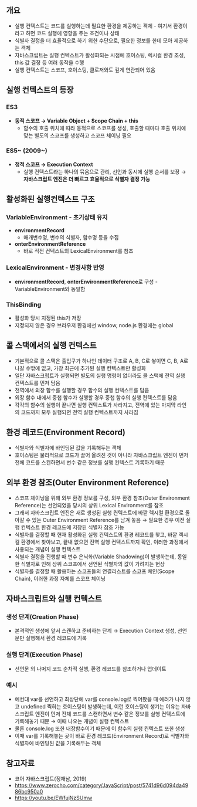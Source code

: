 ## 개요

- 실행 컨텍스트는 코드를 실행하는데 필요한 환경을 제공하는 객체 - 여기서 환경이라고 하면 코드 실행에 영향을 주는 조건이나 상태
- 식별자 결정을 더 효율적으로 하기 위한 수단으로, 필요한 정보를 한데 모아 제공하는 객체
- 자바스크립트는 실행 컨텍스트가 활성화되는 시점에 호이스팅, 렉시컬 환경 조성, this 값 결정 등 여러 동작을 수행
- 실행 컨텍스트는 스코프, 호이스팅, 클로저와도 깊게 연관되어 있음

## 실행 컨텍스트의 등장

### ES3

- **동적 스코프 → Variable Object + Scope Chain + this**
  - 함수의 호출 위치에 따라 동적으로 스코프를 생성, 호출할 때마다 호출 위치에 맞는 별도의 스코프를 생성하고 스코프 체이닝 필요

### ES5~ (2009~)

- **정적 스코프 → Execution Context**
  - 실행 컨텍스트라는 하나의 묶음으로 관리, 선언과 동시에 실행 순서를 보장 → **자바스크립트 엔진은 더 빠르고 효율적으로 식별자 결정 가능**

## 활성화된 실행컨텍스트 구조

### **VariableEnvironment** - 초기상태 유지

- **environmentRecord**
  - 매개변수명, 변수의 식별자, 함수명 등을 수집
- **onterEnvironmentReference**
  - 바로 직전 컨텍스트의 LexicalEnvironment를 참조

### **LexicalEnvironment -** 변경사항 반영

- **environmentRecord**, **onterEnvironmentReference**로 구성 - VariableEnvironment와 동일함

### **ThisBinding**

- 활성화 당시 지정된 this가 저장
- 지정되지 않은 경우 브라우저 환경에선 window, node.js 환경에는 global

## 콜 스택에서의 실행 컨텍스트

- 기본적으로 콜 스택은 출입구가 하나인 데이터 구조로 A, B, C로 쌓이면 C, B, A로 나갈 수밖에 없고, 가장 최근에 추가된 실행 컨텍스트만 활성화
- 일단 자바스크립트가 실행되면 별도의 실행 명령이 없더라도 콜 스택에 전역 실행 컨텍스트를 먼저 담음
- 전역에서 외장 함수를 실행할 경우 함수의 실행 컨택스트를 담음
- 외장 함수 내에서 중첩 함수가 실행할 경우 중첩 함수의 실행 컨텍스트를 담음
- 각각의 함수의 실행이 끝나면 실행 컨텍스트가 사라지고, 전역에 있는 마지막 라인의 코드까지 모두 실행되면 전역 실행 컨텍스트까지 사라짐

## 환경 레코드(E**nvironment Record)**

- 식별자와 식별자에 바인딩된 값을 기록해두는 객체
- 호이스팅은 물리적으로 코드가 끌어 올려진 것이 아니라 자바스크립트 엔진이 먼저 전체 코드를 스캔하면서 변수 같은 정보를 실행 컨텍스트 기록하기 때문

## 외부 환경 참조(Outer Environment Reference)

- 스코프 체이닝을 위해 외부 환경 정보를 구성, 외부 환경 참조(Outer Environment Reference)는 선언되었을 당시의 상위 Lexical Environment를 참조
- 그래서 자바스크립트 엔진은 새로 생성된 실행 컨텍스트에 바깥 렉시컬 환경으로 돌아갈 수 있는 Outer Environment Reference를 남겨 놓음 → 필요한 경우 이전 실행 컨텍스트 환경 레코드에 저장된 식별자 참조 가능
- 식별자를 결정할 때 현재 활성화된 실행 컨텍스트의 환경 레코드를 찾고, 바깥 렉시컬 환경에서 찾아보고, 끝내 없으면 전역 실행 컨텍스트까지 확인, 이러한 과정에서 사용되는 개념이 실행 컨텍스트
- 식별자 결정을 진행할 때 변수 은닉화(Variable Shadowing)이 발생하는데, 동일한 식별자로 인해 상위 스코프에서 선언된 식별자의 값이 가려지는 현상
- 식별자를 결정할 때 활용하는 스코프들의 연결리스트를 스코프 체인(Scope Chain), 이러한 과정 자체를 스코프 체이닝

## 자바스크립트와 실행 컨텍스트

### 생성 단계(Creation Phase)

- 본격적인 생성에 앞서 스캔하고 준비하는 단계 → Execution Context 생성, 선언문만 실행해서 환경 레코드에 기록

### 실행 단계(Execution Phase)

- 선언문 외 나머지 코드 순차적 실행, 환경 레코드를 참조하거나 업데이트

### 예시

- 예컨대 var를 선언하고 최상단에 var를 console.log로 찍어봤을 때 에러가 나지 않고 undefined 찍히는 호이스팅이 발생하는데, 이런 호이스팅이 생기는 이유는 자바스크립트 엔진이 먼저 전체 코드를 스캔하면서 변수 같은 정보를 실행 컨텍스트에 기록해놓기 때문 → 이때 나오는 개념이 실행 컨텍스트
- 물론 console.log 또한 내장함수이기 때문에 이 함수의 실행 컨텍스트 또한 생성
- 이때 var를 기록해놓는 곳이 바로 환경 레코드(Environment Record)로 식별자와 식별자에 바인딩된 값을 기록해두는 객체

## 참고자료

- 코어 자바스크립트(정재남, 2019)
- https://www.zerocho.com/category/JavaScript/post/5741d96d094da4986bc950a0
- https://youtu.be/EWfujNzSUmw
